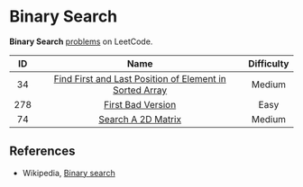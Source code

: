 # Binary Search

**Binary Search** [problems](https://leetcode.com/tag/binary-search/) on LeetCode.

|  ID   |                                                                       Name                                                                        | Difficulty |
| :---: | :-----------------------------------------------------------------------------------------------------------------------------------------------: | :--------: |
|  34   | [Find First and Last Position of Element in Sorted Array](https://leetcode.com/problems/find-first-and-last-position-of-element-in-sorted-array/) |   Medium   |
|  278  |                                       [First Bad Version](https://leetcode.com/problems/first-bad-version/)                                       |    Easy    |
|  74   |                                      [Search A 2D Matrix](https://leetcode.com/problems/search-a-2d-matrix/)                                      |   Medium   |

## References

* Wikipedia, [Binary search](https://en.wikipedia.org/wiki/Binary_search_algorithm)